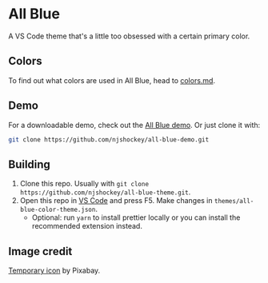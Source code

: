 # All Blue

A VS Code theme that's a little too obsessed with a certain primary color.

## Colors

To find out what colors are used in All Blue,
head to [colors.md](colors.md).

## Demo

For a downloadable demo, check out the [All Blue demo](https://github.com/njshockey/all-blue-demo).
Or just clone it with:

```bash
git clone https://github.com/njshockey/all-blue-demo.git
```

## Building

1. Clone this repo. Usually with `git clone https://github.com/njshockey/all-blue-theme.git`.
2. Open this repo in [VS Code](https://code.visualstudio.com/) and press F5.
   Make changes in `themes/all-blue-color-theme.json`.
    - Optional: run `yarn` to install prettier locally or you can install the
    recommended extension instead.

## Image credit

[Temporary icon](https://www.pexels.com/photo/white-sailboat-on-water-273886/)
by Pixabay.
